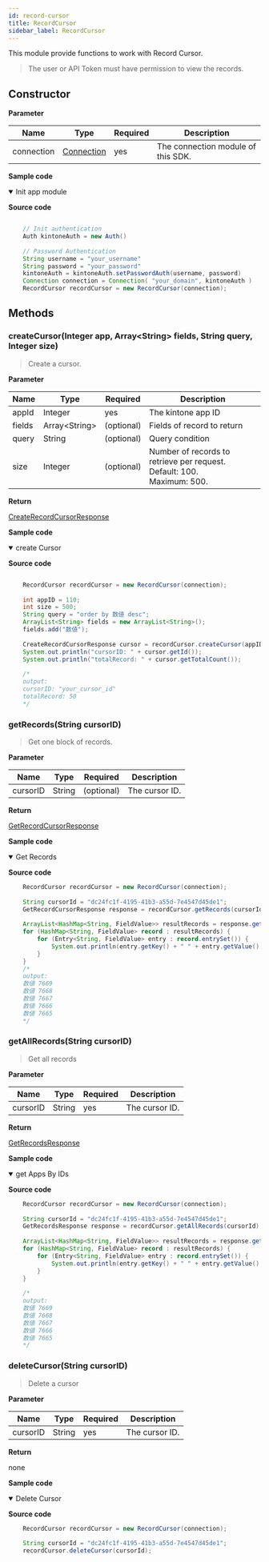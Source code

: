 ```yaml
---
id: record-cursor
title: RecordCursor
sidebar_label: RecordCursor
---
```


This module provide functions to work with Record Cursor.

>The user or API Token must have permission to view the records.

## Constructor

**Parameter**

| Name| Type| Required| Description |
| --- | --- | --- | --- |
| connection | [Connection](./connection) | yes | The connection module of this SDK.

**Sample code**

<details class="tab-container" open>
<Summary>Init app module</Summary>

**Source code**

```java

    // Init authentication
    Auth kintoneAuth = new Auth()
    
    // Password Authentication
    String username = "your_username"
    String password = "your_password"
    kintoneAuth = kintoneAuth.setPasswordAuth(username, password)
    Connection connection = Connection( "your_domain", kintoneAuth )
    RecordCursor recordCursor = new RecordCursor(connection);

```

</details>

## Methods

### createCursor(Integer app, Array<String\> fields, String query, Integer size)

> Create a cursor.

**Parameter**

| Name| Type| Required| Description |
| --- | --- | --- | --- |
| appId | Integer | yes | The kintone app ID
| fields | Array<String\> | (optional) | Fields of record to return
| query | String | (optional) | Query condition
| size | Integer | (optional) | Number of records to retrieve per request. <br> Default: 100. <br>Maximum: 500.

**Return**

[CreateRecordCursorResponse](./model/cursor/record-cursor#CreateRecordCursorResponse)

**Sample code**

<details class="tab-container" open>
<Summary>create Cursor</Summary>

**Source code**
```java

    RecordCursor recordCursor = new RecordCursor(connection);
 
    int appID = 110;
    int size = 500;
    String query = "order by 数値 desc";
    ArrayList<String> fields = new ArrayList<String>();
    fields.add("数値");
        
    CreateRecordCursorResponse cursor = recordCursor.createCursor(appID, fields, query, size);
    System.out.println("cursorID: " + cursor.getId());
    System.out.println("totalRecord: " + cursor.getTotalCount());
    
    /*
    output:
    cursorID: "your_cursor_id"
    totalRecord: 50
    */

```

</details>

### getRecords(String cursorID)

> Get one block of records.

**Parameter**

| Name| Type| Required| Description |
| --- | --- | --- | --- |
| cursorID | String | (optional) | The cursor ID.

**Return**

[GetRecordCursorResponse](./model/cursor/record-cursor#GetRecordCursorResponse)

**Sample code**

<details class="tab-container" open>
<Summary>Get Records</Summary>

**Source code**

```java
    RecordCursor recordCursor = new RecordCursor(connection);
    
    String cursorId = "dc24fc1f-4195-41b3-a55d-7e4547d45de1";
    GetRecordCursorResponse response = recordCursor.getRecords(cursorId);
    
    ArrayList<HashMap<String, FieldValue>> resultRecords = response.getRecords();
    for (HashMap<String, FieldValue> record : resultRecords) {
        for (Entry<String, FieldValue> entry : record.entrySet()) {
            System.out.println(entry.getKey() + " " + entry.getValue().getValue());
        }
    }
    /*
    output:
    数値 7669
    数値 7668
    数値 7667
    数値 7666
    数値 7665
    */
```

</details>

### getAllRecords(String cursorID)

> Get all records

**Parameter**

| Name| Type| Required| Description |
| --- | --- | --- | --- |
| cursorID | String | yes | The cursor ID.

**Return**

[GetRecordsResponse](./model/record/record-model#GetRecordsResponse)

**Sample code**

<details class="tab-container" open>
<Summary>get Apps By IDs</Summary>

**Source code**

```java
    RecordCursor recordCursor = new RecordCursor(connection);
    
    String cursorId = "dc24fc1f-4195-41b3-a55d-7e4547d45de1";
    GetRecordsResponse response = recordCursor.getAllRecords(cursorId);
    
    ArrayList<HashMap<String, FieldValue>> resultRecords = response.getRecords();
    for (HashMap<String, FieldValue> record : resultRecords) {
        for (Entry<String, FieldValue> entry : record.entrySet()) {
            System.out.println(entry.getKey() + " " + entry.getValue().getValue());
        }
    }
    
    /*
    output:
    数値 7669
    数値 7668
    数値 7667
    数値 7666
    数値 7665
    */
```

</details>

### deleteCursor(String cursorID)

> Delete a cursor

**Parameter**

| Name| Type| Required| Description |
| --- | --- | --- | --- |
| cursorID | String | yes | The cursor ID.

**Return**

none

**Sample code**

<details class="tab-container" open>
<Summary>Delete Cursor</Summary>

**Source code**

```java
    RecordCursor recordCursor = new RecordCursor(connection);
    
    String cursorId = "dc24fc1f-4195-41b3-a55d-7e4547d45de1";
    recordCursor.deleteCursor(cursorId);
```

</details>
